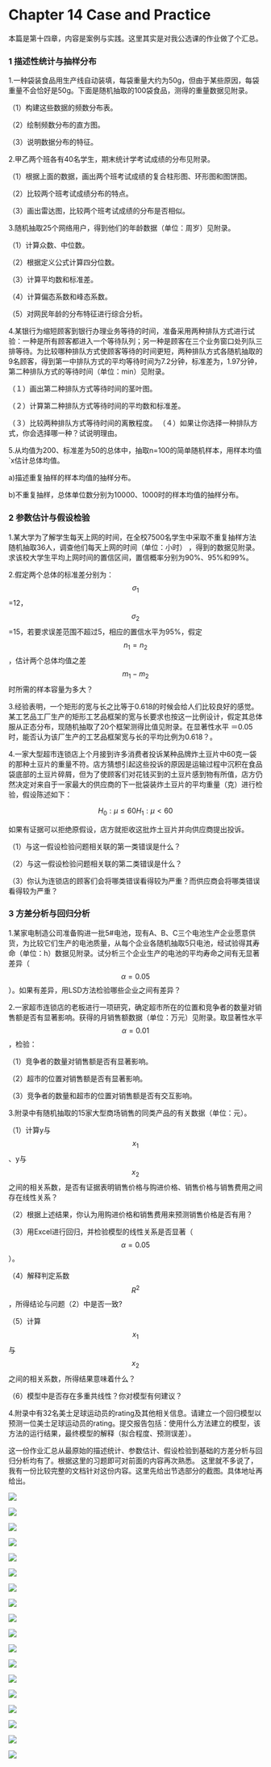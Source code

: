 # Chapter 14 Case and Practice
本篇是第十四章，内容是案例与实践。这里其实是对我公选课的作业做了个汇总。

### 1 描述性统计与抽样分布
1.一种袋装食品用生产线自动装填，每袋重量大约为50g，但由于某些原因，每袋重量不会恰好是50g。下面是随机抽取的100袋食品，测得的重量数据见附录。

（1）构建这些数据的频数分布表。

（2）绘制频数分布的直方图。

（3）说明数据分布的特征。

2.甲乙两个班各有40名学生，期末统计学考试成绩的分布见附录。

（1）根据上面的数据，画出两个班考试成绩的复合柱形图、环形图和图饼图。

（2）比较两个班考试成绩分布的特点。

（3）画出雷达图，比较两个班考试成绩的分布是否相似。

3.随机抽取25个网络用户，得到他们的年龄数据（单位：周岁）见附录。

（1）计算众数、中位数。

（2）根据定义公式计算四分位数。

（3）计算平均数和标准差。

（4）计算偏态系数和峰态系数。

（5）对网民年龄的分布特征进行综合分析。

4.某银行为缩短顾客到银行办理业务等待的时间，准备采用两种排队方式进行试验：一种是所有顾客都进入一个等待队列；另一种是顾客在三个业务窗口处列队三排等待。为比较哪种排队方式使顾客等待的时间更短，两种排队方式各随机抽取的9名顾客，得到第一中排队方式的平均等待时间为7.2分钟，标准差为，1.97分钟，第二种排队方式的等待时间（单位：min）见附录。

（１）画出第二种排队方式等待时间的茎叶图。

（２）计算第二种排队方式等待时间的平均数和标准差。

（３）比较两种排队方式等待时间的离散程度。
（４）如果让你选择一种排队方式，你会选择哪一种？试说明理由。


5.从均值为200、标准差为50的总体中，抽取n=100的简单随机样本，用样本均值`x估计总体均值。 

a)描述重复抽样的样本均值的抽样分布。 

b)不重复抽样，总体单位数分别为10000、1000时的样本均值的抽样分布。 


### 2 参数估计与假设检验
1.某大学为了解学生每天上网的时间，在全校7500名学生中采取不重复抽样方法随机抽取36人，调查他们每天上网的时间（单位：小时） ，得到的数据见附录。求该校大学生平均上网时间的置信区间，置信概率分别为90%、95%和99%。


2.假定两个总体的标准差分别为：$$\sigma_1$$=12，$$\sigma_2$$=15，若要求误差范围不超过5，相应的置信水平为95%，假定$$n_1=n_2$$，估计两个总体均值之差$$m_1-m_2$$时所需的样本容量为多大？ 


3.经验表明，一个矩形的宽与长之比等于0.618的时候会给人们比较良好的感觉。某工艺品工厂生产的矩形工艺品框架的宽与长要求也按这一比例设计，假定其总体服从正态分布，现随机抽取了20个框架测得比值见附录。在显著性水平 ＝0.05时，能否认为该厂生产的工艺品框架宽与长的平均比例为0.618？。


4.一家大型超市连锁店上个月接到许多消费者投诉某种品牌炸土豆片中60克一袋的那种土豆片的重量不符。店方猜想引起这些投诉的原因是运输过程中沉积在食品袋底部的土豆片碎屑，但为了使顾客们对花钱买到的土豆片感到物有所值，店方仍然决定对来自于一家最大的供应商的下一批袋装炸土豆片的平均重量（克）进行检验，假设陈述如下： 

$$H_0:\mu\le 60      H_1:\mu<60$$

如果有证据可以拒绝原假设，店方就拒收这批炸土豆片并向供应商提出投诉。

（1）与这一假设检验问题相关联的第一类错误是什么？

（2）与这一假设检验问题相关联的第二类错误是什么？

（3）你认为连锁店的顾客们会将哪类错误看得较为严重？而供应商会将哪类错误看得较为严重？


### 3 方差分析与回归分析
1.某家电制造公司准备购进一批5#电池，现有A、B、C三个电池生产企业愿意供货，为比较它们生产的电池质量，从每个企业各随机抽取5只电池，经试验得其寿命（单位：h）数据见附录。试分析三个企业生产的电池的平均寿命之间有无显著差异（$$\alpha=0.05$$）。如果有差异，用LSD方法检验哪些企业之间有差异？


2.一家超市连锁店的老板进行一项研究，确定超市所在的位置和竞争者的数量对销售额是否有显著影响。获得的月销售额数据（单位：万元）见附录。取显著性水平$$\alpha=0.01$$，检验：

（1）竞争者的数量对销售额是否有显著影响。

（2）超市的位置对销售额是否有显著影响。

（3）竞争者的数量和超市的位置对销售额是否有交互影响。


3.附录中有随机抽取的15家大型商场销售的同类产品的有关数据（单位：元）。

（1）计算y与$$x_1$$ 、y与$$x_2$$之间的相关系数，是否有证据表明销售价格与购进价格、销售价格与销售费用之间存在线性关系？

（2）根据上述结果，你认为用购进价格和销售费用来预测销售价格是否有用？

（3）用Excel进行回归，并检验模型的线性关系是否显著（$$\alpha=0.05$$）。

（4）解释判定系数$$R^2$$，所得结论与问题（2）中是否一致?

（5）计算$$x_1$$与$$x_2$$之间的相关系数，所得结果意味着什么？

（6）模型中是否存在多重共线性？你对模型有何建议？


4.附录中有32名美士足球运动员的rating及其他相关信息。请建立一个回归模型以预测一位美士足球运动员的rating。提交报告包括：使用什么方法建立的模型，该方法的运行结果，最终模型的解释（拟合程度、预测误差）。

这一份作业汇总从最原始的描述统计、参数估计、假设检验到基础的方差分析与回归分析均有了。根据这里的习题即可对前面的内容再次熟悉。
这里就不多说了，我有一份比较完整的文档针对这份内容。这里先给出节选部分的截图。具体地址再给出。

![](http://blog.gisersqdai.top/QQ%E6%88%AA%E5%9B%BE20171008212350.jpg)

![](http://blog.gisersqdai.top/QQ%E6%88%AA%E5%9B%BE20171008212403.jpg)

![](http://blog.gisersqdai.top/QQ%E6%88%AA%E5%9B%BE20171008212410.jpg)

![](http://blog.gisersqdai.top/QQ%E6%88%AA%E5%9B%BE20171008212420.jpg)

![](http://blog.gisersqdai.top/QQ%E6%88%AA%E5%9B%BE20171008212433.jpg)

![](http://blog.gisersqdai.top/QQ%E6%88%AA%E5%9B%BE20171008212442.jpg)

![](http://blog.gisersqdai.top/QQ%E6%88%AA%E5%9B%BE20171008212459.jpg)

![](http://blog.gisersqdai.top/QQ%E6%88%AA%E5%9B%BE20171008212511.jpg)

![](http://blog.gisersqdai.top/QQ%E6%88%AA%E5%9B%BE20171008212519.jpg)

![](http://blog.gisersqdai.top/QQ%E6%88%AA%E5%9B%BE20171008212528.jpg)

![](http://blog.gisersqdai.top/QQ%E6%88%AA%E5%9B%BE20171008212538.jpg)

![](http://blog.gisersqdai.top/QQ%E6%88%AA%E5%9B%BE20171008212545.jpg)

![](http://blog.gisersqdai.top/QQ%E6%88%AA%E5%9B%BE20171008212552.jpg)

![](http://blog.gisersqdai.top/QQ%E6%88%AA%E5%9B%BE20171008212558.jpg)

![](http://blog.gisersqdai.top/QQ%E6%88%AA%E5%9B%BE20171008212607.jpg)

![](http://blog.gisersqdai.top/QQ%E6%88%AA%E5%9B%BE20171008212612.jpg)

![](http://blog.gisersqdai.top/QQ%E6%88%AA%E5%9B%BE20171008212620.jpg)

![](http://blog.gisersqdai.top/QQ%E6%88%AA%E5%9B%BE20171008212629.jpg)